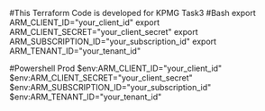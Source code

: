 #This Terraform Code is developed for KPMG Task3
#Bash
export ARM_CLIENT_ID="your_client_id"
export ARM_CLIENT_SECRET="your_client_secret"
export ARM_SUBSCRIPTION_ID="your_subscription_id"
export ARM_TENANT_ID="your_tenant_id"

#Powershell Prod
$env:ARM_CLIENT_ID="your_client_id"
$env:ARM_CLIENT_SECRET="your_client_secret"
$env:ARM_SUBSCRIPTION_ID="your_subscription_id"
$env:ARM_TENANT_ID="your_tenant_id"

